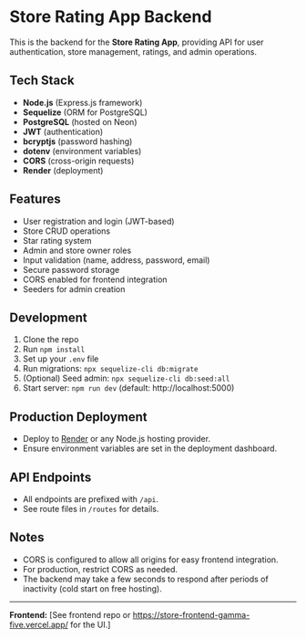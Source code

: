 # Store Rating App Backend

This is the backend for the **Store Rating App**, providing API for user authentication, store management, ratings, and admin operations.

## Tech Stack

- **Node.js** (Express.js framework)
- **Sequelize** (ORM for PostgreSQL)
- **PostgreSQL** (hosted on Neon)
- **JWT** (authentication)
- **bcryptjs** (password hashing)
- **dotenv** (environment variables)
- **CORS** (cross-origin requests)
- **Render** (deployment)

## Features
- User registration and login (JWT-based)
- Store CRUD operations
- Star rating system
- Admin and store owner roles
- Input validation (name, address, password, email)
- Secure password storage
- CORS enabled for frontend integration
- Seeders for admin creation


## Development

1. Clone the repo
2. Run `npm install`
3. Set up your `.env` file
4. Run migrations: `npx sequelize-cli db:migrate`
5. (Optional) Seed admin: `npx sequelize-cli db:seed:all`
6. Start server: `npm run dev` (default: http://localhost:5000)

## Production Deployment

- Deploy to [Render](https://render.com/) or any Node.js hosting provider.
- Ensure environment variables are set in the deployment dashboard.

## API Endpoints

- All endpoints are prefixed with `/api`.
- See route files in `/routes` for details.

## Notes

- CORS is configured to allow all origins for easy frontend integration.
- For production, restrict CORS as needed.
- The backend may take a few seconds to respond after periods of inactivity (cold start on free hosting).

---

**Frontend:** [See frontend repo or https://store-frontend-gamma-five.vercel.app/ for the UI.]
